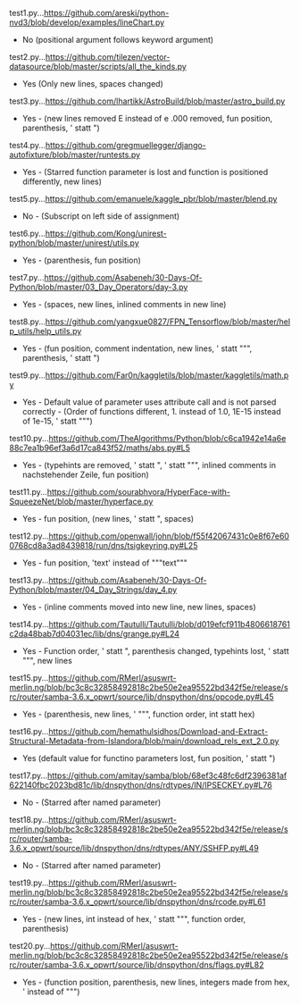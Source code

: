 test1.py...https://github.com/areski/python-nvd3/blob/develop/examples/lineChart.py  
- No (positional argument follows keyword argument)

test2.py...https://github.com/tilezen/vector-datasource/blob/master/scripts/all_the_kinds.py  
- Yes (Only new lines, spaces changed)

test3.py...https://github.com/lhartikk/AstroBuild/blob/master/astro_build.py  
- Yes - (new lines removed E instead of e .000 removed, fun position, parenthesis, ' statt ")

test4.py...https://github.com/gregmuellegger/django-autofixture/blob/master/runtests.py  
- Yes - (Starred function parameter is lost and function is positioned differently, new lines)

test5.py...https://github.com/emanuele/kaggle_pbr/blob/master/blend.py  
- No - (Subscript on left side of assignment)

test6.py...https://github.com/Kong/unirest-python/blob/master/unirest/utils.py
- Yes - (parenthesis, fun position)

test7.py...https://github.com/Asabeneh/30-Days-Of-Python/blob/master/03_Day_Operators/day-3.py
- Yes - (spaces, new lines, inlined comments in new line)

test8.py...https://github.com/yangxue0827/FPN_Tensorflow/blob/master/help_utils/help_utils.py
- Yes - (fun position, comment indentation, new lines, ' statt """, parenthesis, ' statt ")

test9.py...https://github.com/Far0n/kaggletils/blob/master/kaggletils/math.py
- Yes - Default value of parameter uses attribute call and is not parsed correctly - (Order of functions different, 1. instead of 1.0, 1E-15 instead of 1e-15, ' statt """)

test10.py...https://github.com/TheAlgorithms/Python/blob/c6ca1942e14a6e88c7ea1b96ef3a6d17ca843f52/maths/abs.py#L5
- Yes - (typehints are removed, ' statt ", ' statt """, inlined comments in nachstehender Zeile, fun position)

test11.py...https://github.com/sourabhvora/HyperFace-with-SqueezeNet/blob/master/hyperface.py
- Yes - fun position, (new lines, ' statt ", spaces)

test12.py...https://github.com/openwall/john/blob/f55f42067431c0e8f67e600768cd8a3ad8439818/run/dns/tsigkeyring.py#L25
- Yes - fun position, 'text' instead of """text"""

test13.py...https://github.com/Asabeneh/30-Days-Of-Python/blob/master/04_Day_Strings/day_4.py
-  Yes - (inline comments moved into new line, new lines, spaces)

test14.py...https://github.com/Tautulli/Tautulli/blob/d019efcf911b4806618761c2da48bab7d04031ec/lib/dns/grange.py#L24
- Yes - Function order, ' statt ", parenthesis changed, typehints lost, ' statt """, new lines

test15.py...https://github.com/RMerl/asuswrt-merlin.ng/blob/bc3c8c32858492818c2be50e2ea95522bd342f5e/release/src/router/samba-3.6.x_opwrt/source/lib/dnspython/dns/opcode.py#L45
- Yes - (parenthesis, new lines, ' """, function order, int statt hex)

test16.py...https://github.com/hemathulsidhos/Download-and-Extract-Structural-Metadata-from-Islandora/blob/main/download_rels_ext_2.0.py
- Yes (default value for functino parameters lost, fun position, ' statt ")

test17.py...https://github.com/amitay/samba/blob/68ef3c48fc6df2396381af622140fbc2023bd81c/lib/dnspython/dns/rdtypes/IN/IPSECKEY.py#L76
- No - (Starred after named parameter)

test18.py...https://github.com/RMerl/asuswrt-merlin.ng/blob/bc3c8c32858492818c2be50e2ea95522bd342f5e/release/src/router/samba-3.6.x_opwrt/source/lib/dnspython/dns/rdtypes/ANY/SSHFP.py#L49
- No - (Starred after named parameter)

test19.py...https://github.com/RMerl/asuswrt-merlin.ng/blob/bc3c8c32858492818c2be50e2ea95522bd342f5e/release/src/router/samba-3.6.x_opwrt/source/lib/dnspython/dns/rcode.py#L61
- Yes - (new lines, int instead of hex, ' statt """, function order, parenthesis)

test20.py...https://github.com/RMerl/asuswrt-merlin.ng/blob/bc3c8c32858492818c2be50e2ea95522bd342f5e/release/src/router/samba-3.6.x_opwrt/source/lib/dnspython/dns/flags.py#L82
- Yes - (function position, parenthesis, new lines, integers made from hex, ' instead of """)
